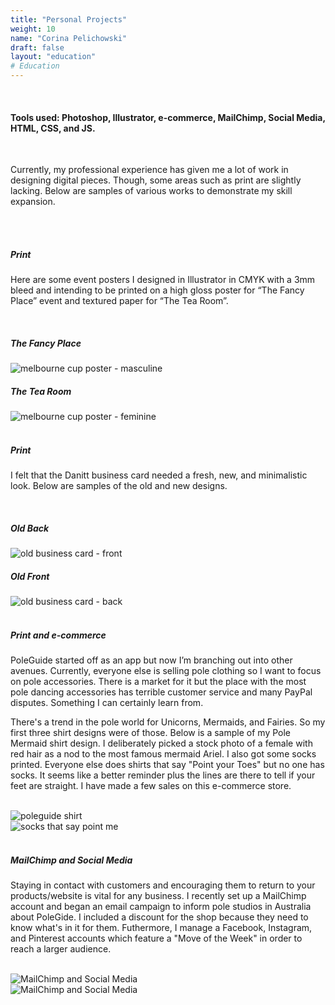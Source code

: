 ```yaml
---
title: "Personal Projects"
weight: 10
name: "Corina Pelichowski"
draft: false
layout: "education"
# Education
---
```

<br>
<h4>Tools used: Photoshop, Illustrator, e-commerce, MailChimp, Social Media, HTML, CSS, and JS.</h4>

<br>

<p>
  Currently, my professional experience has given me a lot of work in designing digital pieces. Though, some areas such as print are slightly lacking. Below are samples of various works to demonstrate my skill expansion.
</p>

<br>

<!-- IMAGES -->
<br>

<div class="row"> <!-- Posters -->
    <div class="col">
    <h5>Print</h5>
        <p>Here are some event posters I designed in Illustrator in CMYK with a 3mm bleed and intending to be printed on a high gloss poster for “The Fancy Place” event and textured paper for “The Tea Room”.</p>
    </div> 
</div> <!-- /Posters -->
<br>
<div class="container"> <!-- Poster Images -->
    <div class="row">
        <div class="col-md">
            <h5>The Fancy Place</h5>
            <img src="/img/portfolio/personal/pp_1.png" alt="melbourne cup poster - masculine">
        </div>
        <div class="col-md">
            <h5>The Tea Room</h5>
            <img src="/img/portfolio/personal/pp_2.png" alt="melbourne cup poster - feminine">
        </div>
    </div>
 </div><!-- /Poster Images -->

<br>

<div class="row"> <!-- Business Card Info -->
    <div class="col">
    <h5>Print</h5>
        <p>I felt that the Danitt business card needed a fresh, new, and minimalistic look. Below are samples of the old and new designs.</p>
    </div> 
</div> <!-- /Business Card Info -->
<br>

<div class="container"> <!-- Business Card Info -->
    <div class="row">
        <div class="col-md">
            <h5>Old Back</h5>
            <img src="/img/portfolio/personal/pp_3.png" alt="old business card - front">
        </div>
        <div class="col-md">
            <h5>Old Front</h5>
                <img src="/img/portfolio/personal/pp_4.png" alt="old business card - back">
        </div>
    </div>
 </div> <!-- /Business Card Info -->

<br>
<div class="row"> <!-- Print and e-commerce -->
   <div class="col">
    <h5>Print and e-commerce</h5>
        <p>PoleGuide started off as an app but now I’m branching out into other avenues. Currently, everyone else is selling pole clothing so I want to focus on pole accessories. There is a market for it but the place with the most pole dancing accessories has terrible customer service and many PayPal disputes. Something I can certainly learn from.</p>
        <p>There's a trend in the pole world for Unicorns, Mermaids, and Fairies. So my first three shirt designs were of those. Below is a sample of my Pole Mermaid shirt design. I deliberately picked a stock photo of a female with red hair as a nod to the most famous mermaid Ariel. I also got some socks printed. Everyone else does shirts that say "Point your Toes" but no one has socks. It seems like a better reminder plus the lines are there to tell if your feet are straight. I have made a few sales on this e-commerce store.</p>
    </div>
</div> <!-- /Print and e-commerce -->
<br>

<div class="container"> <!-- Print and e-commerce Images -->
    <div class="row">
        <div class="col-md">
            <img src="/img/portfolio/personal/pp_7.png" alt="poleguide shirt">
        </div>
        <div class="col-md">
            <img src="/img/portfolio/personal/pp_8.png" alt="socks that say point me">
        </div>
    </div>
 </div> <!-- /Print and e-commerce Images -->

<br>
<div class="row"> <!-- MailChimp and Social Media -->
   <div class="col">
    <h5>MailChimp and Social Media</h5>
        <p>Staying in contact with customers and encouraging them to return to your products/website is vital for any business. I recently set up a MailChimp account and began an email campaign to inform pole studios in Australia about PoleGide. I included a discount for the shop because they need to know what's in it for them. Futhermore, I manage a Facebook, Instagram, and Pinterest accounts which feature a "Move of the Week" in order to reach a larger audience.</p>
    </div>
</div> <!-- /MailChimp and Social Media -->
<br>
<div class="container"> <!-- MailChimp and Social Media Images -->
    <div class="row">
        <div class="col-md">
             <img src="/img/portfolio/personal/pp_9.png" alt="MailChimp and Social Media">
        </div>
        <div class="col-md">
             <img src="/img/portfolio/personal/pp_10.png" alt="MailChimp and Social Media">
        </div>
    </div>
 </div> <!-- /MailChimp and Social Media Images -->
